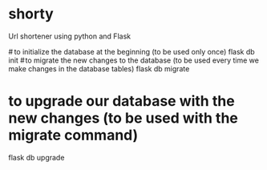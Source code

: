 # shorty
Url shortener using python and Flask




#  to initialize the database at the beginning (to be used only once)
    flask db init 
# to migrate the new changes to the database (to be used every time we make changes in the database tables)
flask db migrate 
# to upgrade our database with the new changes (to be used with the migrate command)
flask db upgrade 
